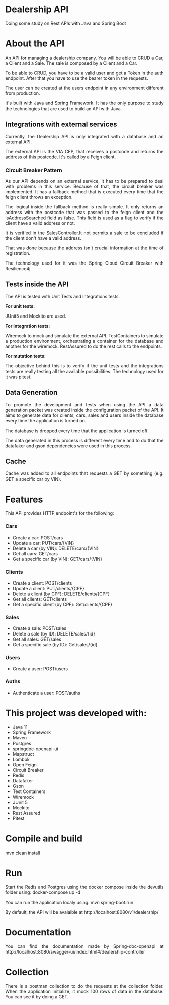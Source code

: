 <div style="text-align: Justify;">

# Dealership API
Doing some study on Rest APIs with Java and Spring Boot

# About the API
An API for managing a dealership company. You will be able to CRUD a Car, a Client and a Sale. The sale is composed by a Client and a Car.

To be able to CRUD, you have to be a valid user and get a Token in the auth endpoint. After that you have to use the bearer token 
in the requests.

The user can be created at the users endpoint in any environment different from production. 

It's built with Java and Spring Framework. It has the only purpose to study the technologies that are used to build an API with Java.

## Integrations with external services

Currently, the Dealership API is only integrated with a database and an external API.  

The external API is the VIA CEP, that receives a postcode and returns the address of this postcode. It's called by a Feign client.

### Circuit Breaker Pattern

As our API depends on an external service, it has to be prepared to deal with problems in this service. Because of that, the 
circuit breaker was implemented. It has a fallback method that is executed every time that the feign client throws an exception. 

The logical inside the fallback method is really simple. It only returns an address with the postcode that was passed to the feign client
and the isAddressSearched field as false. This field is used as a flag to verify if the client have a valid address or not. 

It is verified in the SalesController.It not permits a sale to be concluded if the client don't have a valid address. 

That was done because the address isn't crucial information at the time of registration.

The technology used for it was the Spring Cloud Circuit Breaker with Resilience4j.

## Tests inside the API

The API is tested with Unit Tests and Integrations tests. 

**For unit tests:**

JUnit5 and Mockito are used.

**For integration tests:**

Wiremock to mock and simulate the external API.
TestContainers to simulate a production environment, orchestrating a container for the database and another for the wiremock.
RestAssured to do the rest calls to the endpoints.

**For mutation tests:**

The objective behind this is to verify if the unit tests and the integrations tests 
are really testing all the available possibilities. The technology used for it was pitest.

## Data Generation

To promote the development and tests when using the API a data generation packet was created inside the configuration 
packet of the API. It aims to generate data for clients, cars, sales and users inside the database every time the application 
is turned on.

The database is dropped every time that the application is turned off.

The data generated in this process is different every time and to do that the datafaker and gson dependencies 
were used in this process.

## Cache

Cache was added to all endpoints that requests a GET by something (e.g. GET a specific car by VIN).

# Features

This API provides HTTP endpoint's for the following:

### Cars
* Create a car: POST/cars
* Update a car: PUT/cars/{VIN}
* Delete a car (by VIN): DELETE/cars/{VIN}
* Get all cars: GET/cars
* Get a specific car (by VIN): GET/cars/{VIN}

### Clients

* Create a client: POST/clients
* Update a client: PUT/clients/{CPF}
* Delete a client (by CPF): DELETE/clients/{CPF}
* Get all clients: GET/clients
* Get a specific client (by CPF): Get/clients/{CPF}

### Sales

* Create a sale: POST/sales
* Delete a sale (by ID): DELETE/sales/{id}
* Get all sales: GET/sales
* Get a specific sale (by ID): Get/sales/{id}

### Users

* Create a user: POST/users

### Auths

* Authenticate a user: POST/auths

# This project was developed with: 

* Java 11
* Spring Framework
* Maven
* Postgres
* springdoc-openapi-ui
* Mapstruct
* Lombok
* Open Feign
* Circuit Breaker
* Redis
* Datafaker
* Gson
* Test Containers
* Wiremock
* JUnit 5
* Mockito
* Rest Assured
* Pitest

 
# Compile and build

mvn clean install

# Run

Start the Redis and Postgres using the docker compose inside the devutils folder using:
docker-compose up -d

You can run the application localy using:
mvn spring-boot:run

By default, the API will be avalaible at http://localhost:8080/v1/dealership/

# Documentation

You can find the documentation made by Spring-doc-openapi at http://localhost:8080/swagger-ui/index.html#/dealership-controller

# Collection

There is a postman collection to do the requests at the collection folder. When the application initialize, it mock 100 rows of data in the database. You can see it by doing a GET.

</div>